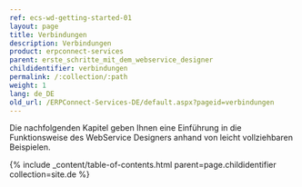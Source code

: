 ```yaml
---
ref: ecs-wd-getting-started-01
layout: page
title: Verbindungen
description: Verbindungen
product: erpconnect-services
parent: erste_schritte_mit_dem_webservice_designer
childidentifier: verbindungen
permalink: /:collection/:path
weight: 1
lang: de_DE
old_url: /ERPConnect-Services-DE/default.aspx?pageid=verbindungen
---
```


Die nachfolgenden Kapitel geben Ihnen eine Einführung in die Funktionsweise des WebService Designers anhand von leicht vollziehbaren Beispielen.

{% include _content/table-of-contents.html parent=page.childidentifier collection=site.de %}